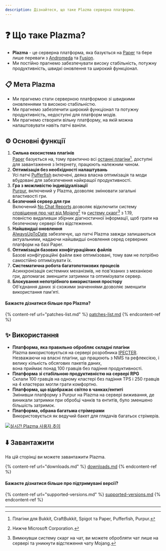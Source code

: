 ```yaml
---
description: Дізнайтеся, що таке Plazma серверна платформа.
---
```


# ❓ Що таке Plazma?

- **Plazma** - це серверна платформа, яка базується на [Paper](https://github.com/PaperMC/Paper) та бере лише переваги з [Andromeda](https://github.com/EarendelArchived/Andromeda) та [Fusion](https://github.com/RuinedTechnologyUnify/Fusion).
- Ми постійно прагнемо забезпечувати високу стабільність, потужну продуктивність, швидкі оновлення та широкий функціонал.

## 📋 Мета Plazma <a href="#id-1" id="id-1"></a>

- Ми прагнемо стати серверною платформою зі швидкими оновленнями та високою стабільністю.
- Ми прагнемо забезпечити широкий функціонал та потужну продуктивність, недоступні для платформ модів.
- Ми прагнемо створити вільну платформу, на якій можна налаштовувати навіть патчі ваніли.

## ⚙️ Основні функції <a href="#id-2" id="id-2"></a>

1. **Сильна екосистема плагінів**\
   [Paper](https://github.com/PaperMC/Paper) базується на,
   тому практично всі [останні плагіни](#user-content-fn-1)[^1], доступні для завантаження з Інтернету, працюють належним чином.
2. **Оптимізація без необхідності налаштувань**\
   Усі патчі [Pufferfish](https://github.com/pufferfish-gg/Pufferfish) включені,
   деяка власна оптимізація та моди вбудовані для забезпечення найкращої продуктивності.
3. **Гра з можливістю індивідуалізації**\
   [Purpur](https://github.com/PurpurMC/Purpur), включений у Plazma, дозволяє змінювати загальні властивості гри.
4. **Безпечний сервер для гри**\
   Включений [No Chat Reports](https://github.com/Aizistral-Studios/No-Chat-Reports) дозволяє відключити
   систему [сповіщення про чат від Mojang](#user-content-fn-2)[^2] та [систему скарг](#user-content-fn-3)[^3] з 1.19,\
   повністю видаливши збірник діагностичної інформації, щоб грати на безпечному сервері без відстеження.
5. **Найшвидші оновлення**\
   [AlwaysUpToDate](https://github.com/PlazmaMC/AlwaysUpToDate) забезпечує, що патчі Plazma завжди залишаються актуальними, надаючи найшвидші оновлення серед серверних платформ на базі Paper.
6. **Оптимізація базових конфігураційних файлів**\
   Базові конфігураційні файли вже оптимізовані, тому вам не потрібно самостійно оптимізувати їх.
7. **Систематична робота багатопотокових процесів**\
   Асинхронізація системних механізмів, не пов'язаних з механікою гри, допомагає зменшити затримки та оптимізувати сервер.
8. **Блокування непотрібного використання простору**\
   Об'єднання даних зі схожими значеннями дозволяє зменшити використання пам'яті.

#### Бажаєте дізнатися більше про Plazma? <a href="#etc-1" id="etc-1"></a>

{% content-ref url="patches-list.md" %}
[patches-list.md](patches-list.md)
{% endcontent-ref %}

## ✨ Використання <a href="#id-3" id="id-3"></a>

- **Платформа, яка правильно обробляє складні плагіни**\
  Plazma використовується на сервері розробника [IPECTER](https://github.com/IPECTER).\
  Незважаючи на власні плагіни, що працюють з NMS та рефлексією, і велику кількість обсягових пакетів даних,\
  вона приймає понад 100 гравців без падіння продуктивності.
- **Платформа зі стабільною продуктивністю на сервері RPG**\
  Склали 100 гравців на одному кластері без падіння TPS і 250 гравців на 4 кластерах могли грати комфортно.
- **Платформа, що відображає світло в чанках/ентиті**\
  Змінивши платформу з Purpur на Plazma на сервері виживання, де виникали затримки при обробці чанків та ентитів,
  було зменшено більшість затримок.
- **Платформа, обрана багатьма стрімерами**\
  Використовується як ведучий бакет для глядачів багатьох стрімерів.

<a href="https://bstats.org/plugin/server-implementation/Plazma/18047">
   <img src="https://badge.plazmamc.org/internal/bstats" alt="실시간 Plazma 사용자 추이">
</a>

## ⬇️ Завантажити

На цій сторінці ви можете завантажити Plazma.

{% content-ref url="downloads.md" %}
[downloads.md](downloads.md)
{% endcontent-ref %}

#### Бажаєте дізнатися більше про підтримувані версії?

{% content-ref url="supported-versions.md" %}
[supported-versions.md](supported-versions.md)
{% endcontent-ref %}

***

[^1]: Плагіни для Bukkit, CraftBukkit, Spigot та Paper, Pufferfish, Purpur.

[^2]: Нижче Microsoft Corporation.

[^3]: Вимкнувши систему скарг на чат, ви можете обробляти чат лише на сервері та уникнути відстеження чату Mojang.

[^4]: Час, коли гра зупиняється для роботи системного механізму.
